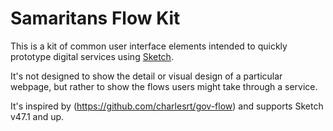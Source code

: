 Samaritans Flow Kit
==================

This is a kit of common user interface elements intended to quickly prototype digital services using [Sketch](https://www.sketchapp.com/).

It's not designed to show the detail or visual design of a particular webpage, but rather to show the flows users might take through a service.

It's inspired by (https://github.com/charlesrt/gov-flow) and supports Sketch v47.1 and up.